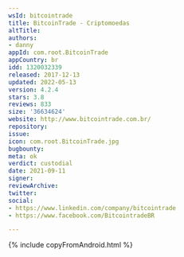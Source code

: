 ```yaml
---
wsId: bitcointrade
title: BitcoinTrade - Criptomoedas
altTitle: 
authors:
- danny
appId: com.root.BitcoinTrade
appCountry: br
idd: 1320032339
released: 2017-12-13
updated: 2022-05-13
version: 4.2.4
stars: 3.8
reviews: 833
size: '36634624'
website: http://www.bitcointrade.com.br/
repository: 
issue: 
icon: com.root.BitcoinTrade.jpg
bugbounty: 
meta: ok
verdict: custodial
date: 2021-09-11
signer: 
reviewArchive: 
twitter: 
social:
- https://www.linkedin.com/company/bitcointrade
- https://www.facebook.com/BitcointradeBR

---
```


{% include copyFromAndroid.html %}
